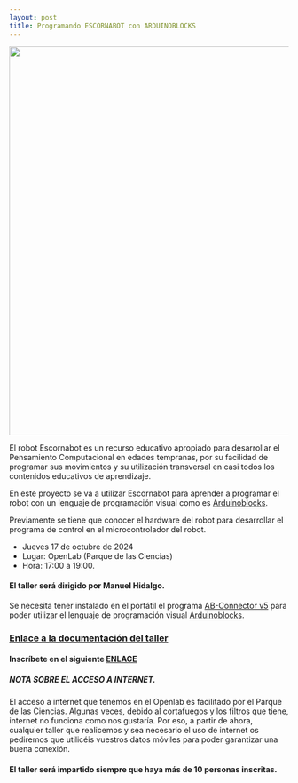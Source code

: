 ```yaml
---
layout: post
title: Programando ESCORNABOT con ARDUINOBLOCKS
---
```




<img src="http://clubroboticagranada.github.io/images/escor1.jpg" width="700" />

El robot Escornabot es un recurso educativo apropiado para desarrollar el Pensamiento Computacional en edades tempranas, por su facilidad de programar sus movimientos y su utilización transversal en casi todos los contenidos educativos de aprendizaje.



En este proyecto se va a utilizar Escornabot para aprender a programar el robot con un lenguaje de programación visual como es [Arduinoblocks](http://www.arduinoblocks.com/).



Previamente se tiene que conocer el hardware del robot para desarrollar el programa de control en el microcontrolador del robot.



* Jueves 17 de octubre de 2024
* Lugar: OpenLab (Parque de las Ciencias)
* Hora: 17:00 a 19:00.

#### El taller será dirigido por Manuel Hidalgo.

Se necesita tener instalado en el portátil el programa [AB-Connector v5](http://www.arduinoblocks.com/web/site/abconnector5) para poder utilizar el lenguaje de programación visual [Arduinoblocks](http://www.arduinoblocks.com).




### [Enlace a la documentación del taller](https://leobotmanuel.github.io/Programando-Escornabot/)





#### Inscríbete en el siguiente [**ENLACE**](https://forms.gle/3rRG8jhuYzDsGkrp9)

##### NOTA SOBRE EL ACCESO A INTERNET.
El acceso a internet que tenemos en el Openlab es facilitado por el Parque de las Ciencias. Algunas veces, debido al cortafuegos y los filtros que tiene, internet no funciona como nos gustaría. Por eso, a partir de ahora, cualquier taller que realicemos y sea necesario el uso de internet os pediremos que utilicéis vuestros datos móviles para poder garantizar una buena conexión.

#### El taller será impartido siempre que haya más de 10 personas inscritas.

